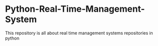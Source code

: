 # Python-Real-Time-Management-System
This repository is all about real time management systems repositories in python 
